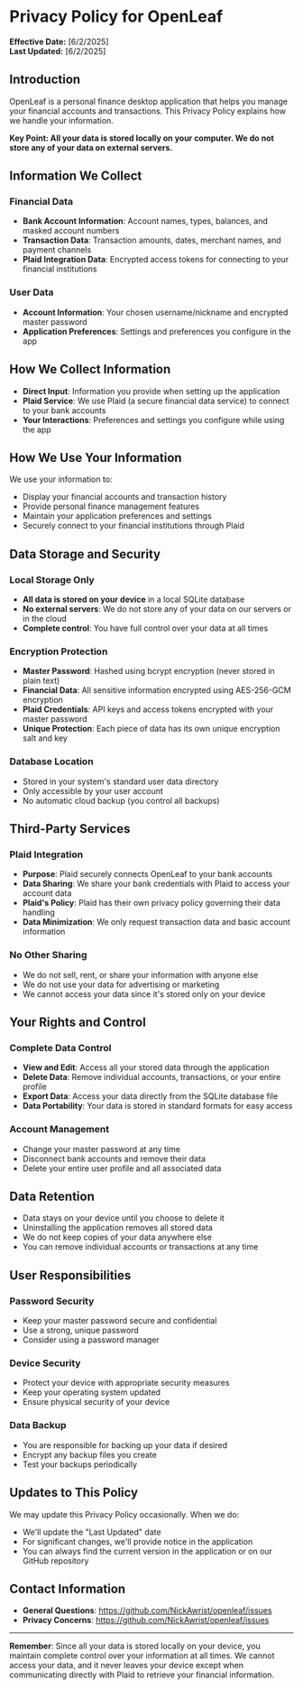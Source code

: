 # Privacy Policy for OpenLeaf

**Effective Date:** [6/2/2025]  
**Last Updated:** [6/2/2025]

## Introduction

OpenLeaf is a personal finance desktop application that helps you manage your financial accounts and transactions. This Privacy Policy explains how we handle your information.

**Key Point: All your data is stored locally on your computer. We do not store any of your data on external servers.**

## Information We Collect

### Financial Data
- **Bank Account Information**: Account names, types, balances, and masked account numbers
- **Transaction Data**: Transaction amounts, dates, merchant names, and payment channels
- **Plaid Integration Data**: Encrypted access tokens for connecting to your financial institutions

### User Data
- **Account Information**: Your chosen username/nickname and encrypted master password
- **Application Preferences**: Settings and preferences you configure in the app

## How We Collect Information

- **Direct Input**: Information you provide when setting up the application
- **Plaid Service**: We use Plaid (a secure financial data service) to connect to your bank accounts
- **Your Interactions**: Preferences and settings you configure while using the app

## How We Use Your Information

We use your information to:
- Display your financial accounts and transaction history
- Provide personal finance management features
- Maintain your application preferences and settings
- Securely connect to your financial institutions through Plaid

## Data Storage and Security

### Local Storage Only
- **All data is stored on your device** in a local SQLite database
- **No external servers**: We do not store any of your data on our servers or in the cloud
- **Complete control**: You have full control over your data at all times

### Encryption Protection
- **Master Password**: Hashed using bcrypt encryption (never stored in plain text)
- **Financial Data**: All sensitive information encrypted using AES-256-GCM encryption
- **Plaid Credentials**: API keys and access tokens encrypted with your master password
- **Unique Protection**: Each piece of data has its own unique encryption salt and key

### Database Location
- Stored in your system's standard user data directory
- Only accessible by your user account
- No automatic cloud backup (you control all backups)

## Third-Party Services

### Plaid Integration
- **Purpose**: Plaid securely connects OpenLeaf to your bank accounts
- **Data Sharing**: We share your bank credentials with Plaid to access your account data
- **Plaid's Policy**: Plaid has their own privacy policy governing their data handling
- **Data Minimization**: We only request transaction data and basic account information

### No Other Sharing
- We do not sell, rent, or share your information with anyone else
- We do not use your data for advertising or marketing
- We cannot access your data since it's stored only on your device

## Your Rights and Control

### Complete Data Control
- **View and Edit**: Access all your stored data through the application
- **Delete Data**: Remove individual accounts, transactions, or your entire profile
- **Export Data**: Access your data directly from the SQLite database file
- **Data Portability**: Your data is stored in standard formats for easy access

### Account Management
- Change your master password at any time
- Disconnect bank accounts and remove their data
- Delete your entire user profile and all associated data

## Data Retention

- Data stays on your device until you choose to delete it
- Uninstalling the application removes all stored data
- We do not keep copies of your data anywhere else
- You can remove individual accounts or transactions at any time

## User Responsibilities

### Password Security
- Keep your master password secure and confidential
- Use a strong, unique password
- Consider using a password manager

### Device Security
- Protect your device with appropriate security measures
- Keep your operating system updated
- Ensure physical security of your device

### Data Backup
- You are responsible for backing up your data if desired
- Encrypt any backup files you create
- Test your backups periodically

## Updates to This Policy

We may update this Privacy Policy occasionally. When we do:
- We'll update the "Last Updated" date
- For significant changes, we'll provide notice in the application
- You can always find the current version in the application or on our GitHub repository

## Contact Information

- **General Questions**: https://github.com/NickAwrist/openleaf/issues
- **Privacy Concerns**: https://github.com/NickAwrist/openleaf/issues

---

**Remember**: Since all your data is stored locally on your device, you maintain complete control over your information at all times. We cannot access your data, and it never leaves your device except when communicating directly with Plaid to retrieve your financial information. 